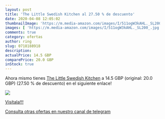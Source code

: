 ```yaml
---
layout: post
title: 'The Little Swedish Kitchen al 27.50 % de descuento'
date: 2020-04-08 12:05:02
thumbnailImage: 'https://m.media-amazon.com/images/I/511ogW3kAHL._SL200_.jpg'
images: [ 'https://m.media-amazon.com/images/I/511ogW3kAHL._SL200_.jpg' ]
comments: true
category: ofertas
author: ring
slug: 0718188918
description:
actualPrice: 14.5 GBP
comparePrice: 20.0 GBP
inStock: true
---
```


Ahora mismo tienes [The Little Swedish Kitchen](https://www.amazon.co.uk/dp/0718188918/?tag=redken01-21) a 14.5 GBP (original: 20.0 GBP) (27.50 %  de descuento) en el siguiente enlace!

[![](https://m.media-amazon.com/images/I/511ogW3kAHL._SL200_.jpg)](https://www.amazon.co.uk/dp/0718188918/?tag=redken01-21)

[Visítala!!!](https://www.amazon.co.uk/dp/0718188918/?tag=redken01-21)

[Consulta otras ofertas en nuestro canal de telegram](https://t.me/s/ofertas25)
